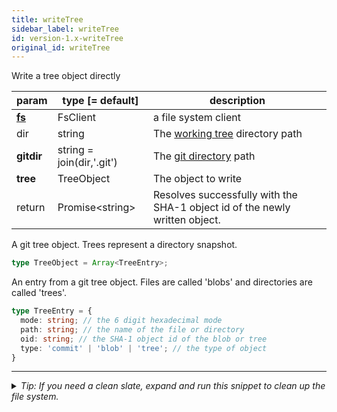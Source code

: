 ```yaml
---
title: writeTree
sidebar_label: writeTree
id: version-1.x-writeTree
original_id: writeTree
---
```


Write a tree object directly

| param          | type [= default]          | description                                                                 |
| -------------- | ------------------------- | --------------------------------------------------------------------------- |
| [**fs**](./fs) | FsClient                  | a file system client                                                        |
| dir            | string                    | The [working tree](dir-vs-gitdir.md) directory path                         |
| **gitdir**     | string = join(dir,'.git') | The [git directory](dir-vs-gitdir.md) path                                  |
| **tree**       | TreeObject                | The object to write                                                         |
| return         | Promise\<string\>         | Resolves successfully with the SHA-1 object id of the newly written object. |

A git tree object. Trees represent a directory snapshot.

```ts
type TreeObject = Array<TreeEntry>;
```

An entry from a git tree object. Files are called 'blobs' and directories are called 'trees'.

```ts
type TreeEntry = {
  mode: string; // the 6 digit hexadecimal mode
  path: string; // the name of the file or directory
  oid: string; // the SHA-1 object id of the blob or tree
  type: 'commit' | 'blob' | 'tree'; // the type of object
}
```


---

<details>
<summary><i>Tip: If you need a clean slate, expand and run this snippet to clean up the file system.</i></summary>

```js live
window.fs = new LightningFS('fs', { wipe: true })
window.pfs = window.fs.promises
console.log('done')
```
</details>

<script>
(function rewriteEditLink() {
  const el = document.querySelector('a.edit-page-link.button');
  if (el) {
    el.href = 'https://github.com/isomorphic-git/isomorphic-git/edit/master/src/api/writeTree.js';
  }
})();
</script>